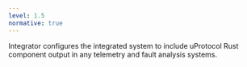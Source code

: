 ```yaml
---
level: 1.5
normative: true
---
```


Integrator configures the integrated system to include uProtocol Rust component output in any telemetry and fault analysis systems.
